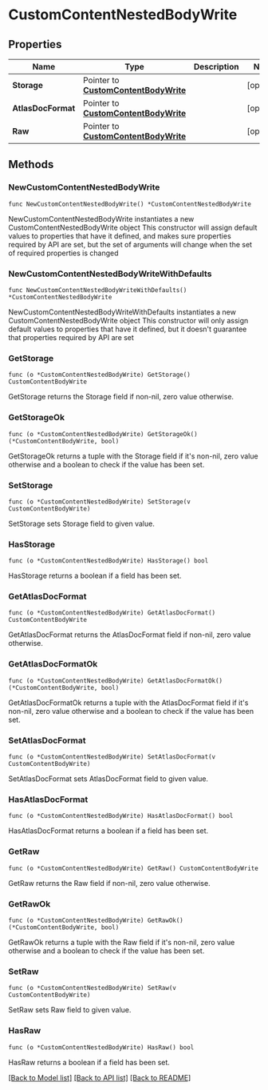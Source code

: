 # CustomContentNestedBodyWrite

## Properties

Name | Type | Description | Notes
------------ | ------------- | ------------- | -------------
**Storage** | Pointer to [**CustomContentBodyWrite**](CustomContentBodyWrite.md) |  | [optional] 
**AtlasDocFormat** | Pointer to [**CustomContentBodyWrite**](CustomContentBodyWrite.md) |  | [optional] 
**Raw** | Pointer to [**CustomContentBodyWrite**](CustomContentBodyWrite.md) |  | [optional] 

## Methods

### NewCustomContentNestedBodyWrite

`func NewCustomContentNestedBodyWrite() *CustomContentNestedBodyWrite`

NewCustomContentNestedBodyWrite instantiates a new CustomContentNestedBodyWrite object
This constructor will assign default values to properties that have it defined,
and makes sure properties required by API are set, but the set of arguments
will change when the set of required properties is changed

### NewCustomContentNestedBodyWriteWithDefaults

`func NewCustomContentNestedBodyWriteWithDefaults() *CustomContentNestedBodyWrite`

NewCustomContentNestedBodyWriteWithDefaults instantiates a new CustomContentNestedBodyWrite object
This constructor will only assign default values to properties that have it defined,
but it doesn't guarantee that properties required by API are set

### GetStorage

`func (o *CustomContentNestedBodyWrite) GetStorage() CustomContentBodyWrite`

GetStorage returns the Storage field if non-nil, zero value otherwise.

### GetStorageOk

`func (o *CustomContentNestedBodyWrite) GetStorageOk() (*CustomContentBodyWrite, bool)`

GetStorageOk returns a tuple with the Storage field if it's non-nil, zero value otherwise
and a boolean to check if the value has been set.

### SetStorage

`func (o *CustomContentNestedBodyWrite) SetStorage(v CustomContentBodyWrite)`

SetStorage sets Storage field to given value.

### HasStorage

`func (o *CustomContentNestedBodyWrite) HasStorage() bool`

HasStorage returns a boolean if a field has been set.

### GetAtlasDocFormat

`func (o *CustomContentNestedBodyWrite) GetAtlasDocFormat() CustomContentBodyWrite`

GetAtlasDocFormat returns the AtlasDocFormat field if non-nil, zero value otherwise.

### GetAtlasDocFormatOk

`func (o *CustomContentNestedBodyWrite) GetAtlasDocFormatOk() (*CustomContentBodyWrite, bool)`

GetAtlasDocFormatOk returns a tuple with the AtlasDocFormat field if it's non-nil, zero value otherwise
and a boolean to check if the value has been set.

### SetAtlasDocFormat

`func (o *CustomContentNestedBodyWrite) SetAtlasDocFormat(v CustomContentBodyWrite)`

SetAtlasDocFormat sets AtlasDocFormat field to given value.

### HasAtlasDocFormat

`func (o *CustomContentNestedBodyWrite) HasAtlasDocFormat() bool`

HasAtlasDocFormat returns a boolean if a field has been set.

### GetRaw

`func (o *CustomContentNestedBodyWrite) GetRaw() CustomContentBodyWrite`

GetRaw returns the Raw field if non-nil, zero value otherwise.

### GetRawOk

`func (o *CustomContentNestedBodyWrite) GetRawOk() (*CustomContentBodyWrite, bool)`

GetRawOk returns a tuple with the Raw field if it's non-nil, zero value otherwise
and a boolean to check if the value has been set.

### SetRaw

`func (o *CustomContentNestedBodyWrite) SetRaw(v CustomContentBodyWrite)`

SetRaw sets Raw field to given value.

### HasRaw

`func (o *CustomContentNestedBodyWrite) HasRaw() bool`

HasRaw returns a boolean if a field has been set.


[[Back to Model list]](../README.md#documentation-for-models) [[Back to API list]](../README.md#documentation-for-api-endpoints) [[Back to README]](../README.md)


